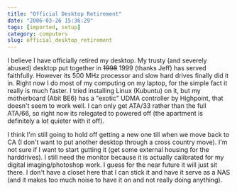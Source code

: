 ```yaml
---
title: "Official Desktop Retirement"
date: "2006-03-26 15:36:29"
tags: [imported, setup]
category: computers
slug: official_desktop_retirement
---
```


I believe I have officially retired my desktop. My trusty (and severely abused)
desktop put together in <strike>1998</strike> 1999 (thanks Jeff) has served
faithfully. However its 500 MHz processor and slow hard drives finally did it
in. Right now I do most of my computing on my laptop, for the simple fact it
really is much faster. I tried installing Linux (Kubuntu) on it, but my
motherboard (Abit BE6) has a "exotic" UDMA controller by Highpoint, that doesn't
seem to work well. I can only get ATA/33 rather than the full ATA/66, so right
now its relegated to powered off (the apartment is definitely a lot quieter with
it off).

I think I'm still going to hold off getting a new one till when we move back to
CA (I don't want to put another desktop through a cross country move). I'm not
sure if I want to start gutting it (get some external housing for the
harddrives). I still need the monitor because it is actually calibrated for my
digital imaging/photoshop work. I guess for the near future it will just sit
there. I don't have a closet here that I can stick it and have it serve as a NAS
(and it makes too much noise to have it on and not really doing anything).
